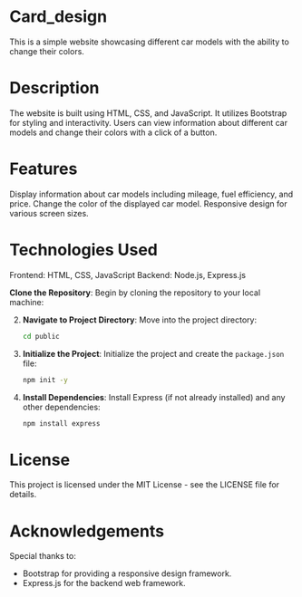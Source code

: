 # Card_design
This is a simple website showcasing different car models with the ability to change their colors.

# Description
The website is built using HTML, CSS, and JavaScript. It utilizes Bootstrap for styling and interactivity. Users can view information about different car models and change their colors with a click of a button.

# Features
Display information about car models including mileage, fuel efficiency, and price.
Change the color of the displayed car model.
Responsive design for various screen sizes.

# Technologies Used
Frontend: HTML, CSS, JavaScript
Backend: Node.js, Express.js

**Clone the Repository**: Begin by cloning the repository to your local machine:

    

2. **Navigate to Project Directory**: Move into the project directory:

    ```bash
    cd public
    ```

3. **Initialize the Project**: Initialize the project and create the `package.json` file:

    ```bash
    npm init -y
    ```

4. **Install Dependencies**: Install Express (if not already installed) and any other dependencies:

    ```bash
    npm install express
    ```
# License
This project is licensed under the MIT License - see the LICENSE file for details.

# Acknowledgements

Special thanks to:

- Bootstrap for providing a responsive design framework.
- Express.js for the backend web framework.


